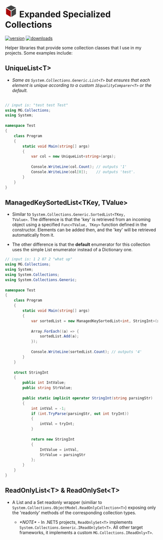 # <img src="assets/Collections_Red.png" width="40" height="40"> Expanded Specialized Collections

[![version](https://img.shields.io/nuget/v/MG.Collections?style=flat-square)](https://www.nuget.org/packages/MG.Collections) [![downloads](https://img.shields.io/nuget/dt/MG.Collections?style=flat-square&color=darkgreen)](https://www.nuget.org/packages/MG.Collections)

Helper libraries that provide some collection classes that I use in my projects.  Some examples include:

## __UniqueList\<T\>__

* _Same as <code>System.Collections.Generic.List\<T\></code> but ensures that each element is unique according to a custom <code>IEqualityComparer\<T\></code> or the default._

```csharp

// input is: "test test Test"
using MG.Collections;
using System;

namespace Test
{
    class Program
    {
        static void Main(string[] args)
        {
            var col = new UniqueList<string>(args);

            Console.WriteLine(col.Count); // outputs '1'
            Console.WriteLine(col[0]);    // outputs 'test'.
        }
    }
}
```

## __ManagedKeySortedList\<TKey, TValue\>__

* Similar to <code>System.Collections.Generic.SortedList\<TKey, TValue\></code>.  The difference is that the 'key' is retrieved from an incoming object using a specified <code>Func\<TValue, TKey\></code> function defined in the constructor.  Elements can be added then, and the 'key' will be retrieved automatically from it.

* The other difference is that the __default__ enumerator for this collection uses the simple List enumerator instead of a Dictionary one.

```csharp
// input is: 1 2 87 2 "what up"
using MG.Collections;
using System;
using System.Collections;
using System.Collections.Generic;

namespace Test
{
    class Program
    {
        static void Main(string[] args)
        {
            var sortedList = new ManagedKeySortedList<int, StringInt>(x => x.IntValue);

            Array.ForEach((a) => {
                sortedList.Add(a);
            });

            Console.WriteLine(sortedList.Count); // outputs '4'
        }
    }

    struct StringInt
    {
        public int IntValue;
        public string StrValue;

        public static implicit operator StringInt(string parsingStr)
        {
            int intVal = -1;
            if (int.TryParse(parsingStr, out int tryInt))
            {
                intVal = tryInt;
            }

            return new StringInt
            {
                IntValue = intVal,
                StrValue = parsingStr
            };
        }
    }
}
```

## __ReadOnlyList\<T\> & ReadOnlySet\<T\>__ 

* A List and a Set readonly wrapper (similiar to <code>System.Collections.ObjectModel.ReadOnlyCollection\<T\></code>) exposing only the 'readonly' methods of the corresponding collection types.

    * _\*NOTE\*_ - In .NET5 projects, <code>ReadOnlySet\<T\></code> implements <code>System.Collections.Generic.IReadOnlySet\<T\></code>.  All other target frameworks, it implements a custom <code>MG.Collections.IReadOnly\<T\></code>. 
